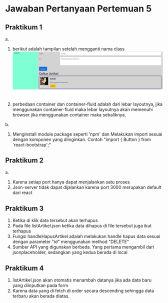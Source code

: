 # Jawaban Pertanyaan Pertemuan 5
## Praktikum 1
a. 
1. berikut adalah tampilan setelah mengganti nama class
<img src="capture1.png"></img>
2. perbedaan container dan container-fluid adalah dari lebar layoutnya, jika menggunakan container-fluid maka lebar layoutnya akan memenuhi browser jika menggunakan container maka sebaliknya.
   
b.
1. Menginstall module package seperti 'npm' dan Melakukan import sesuai dengan komponen yang diinginkan. Contoh "import { Button } from 'react-bootstrap';"

## Praktikum 2
a.
1. Karena setiap port hanya dapat menjalankan satu proses
2. Json-server tidak dapat dijalankan karena port 3000 merupakan default dari react

## Praktikum 3
1. Ketika di klik data tersebut akan terhapus
2. Pada file listArtikel.json ketika data dihapus di file tersebut juga ikut terhapus
3. Fungsi handleHapusArtikel adalah melakukan handle hapus data sesuai dengan parameter "id" menggunakan method "DELETE"
4. Sumber API yang digunakan berbeda. Yang pertama mengambil dari jsonplaceholder, sedangkan yang kedua berada di local 

## Praktikum 4
1. listArtikel.json akan otomatis menambah datanya jika ada data baru yang diinputkan pada form
2. Karena data yang di fetch di order secara descending sehingga data terbaru akan berada diatas.
   